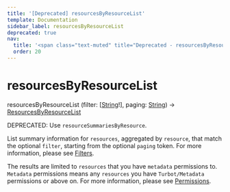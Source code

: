 ```yaml
---
title: '[Deprecated] resourcesByResourceList'
template: Documentation
sidebar_label: resourcesByResourceList
deprecated: true
nav:
  title: '<span class="text-muted" title="Deprecated - resourcesByResourceList">&osol; <em>resourcesByResourceList</em></span>'
  order: 20
---
```


# resourcesByResourceList

<div className="pb-4 font-roboto-slab text-lg"><span className="font-bold">resourcesByResourceList</span> <span style={{'fontWeight':400,'fontSize':'0.85em'}}>(filter: [<a href="/guardrails/docs/reference/graphql/scalar/String">String</a>!], paging: <a href="/guardrails/docs/reference/graphql/scalar/String">String</a>) &rarr; <a href="/guardrails/docs/reference/graphql/object/ResourcesByResourceList">ResourcesByResourceList</a></span>
</div>

<span class="deprecated-field"><span class="deprecated-title">DEPRECATED:</span> Use `resourceSummariesByResource`.</span>

List summary information for `resources`, aggregated by `resource`, that match the optional `filter`, starting from the optional `paging` token. For more information, please see [Filters](https://turbot.com/guardrails/docs/reference/filter).

The results are limited to `resources` that you have `metadata` permissions to. `Metadata` permissions means any `resources` you have `Turbot/Metadata` permissions or above on. For more information, please see [Permissions](https://turbot.com/guardrails/docs/concepts/iam/permissions).